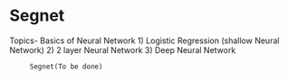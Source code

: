 # Segnet
  Topics- Basics of Neural Network
            1) Logistic Regression (shallow Neural Network)
            2) 2 layer Neural Network
            3) Deep Neural Network
            
         Segnet(To be done)   

